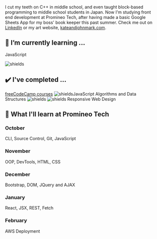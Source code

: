 

I cut my teeth on C++ in middle school, and even taught block-based programming to middle school students in Japan.  Now I'm studying front end development at Promineo Tech, after having made a basic Google Sheets App for my boss' book keeper this past summer. Check me out on [LinkedIn](https://www.linkedin.com/in/johnmarkrhoades/) or my art website, [kateandjohnmark.com](https://www.kateandjohnmark.com/).

## 🌱 I’m currently learning ...

JavaScript

![shields](https://img.shields.io/github/last-commit/jmrhadz/week1)

## ✔️ I've completed ...

[freeCodeCamp courses](https://www.freecodecamp.org/)
![shields](https://img.shields.io/badge/javascript-yellow)JavaScript Algorithms and Data Structures
![shields](https://img.shields.io/badge/html-yellow) ![shields](https://img.shields.io/badge/css-orange) Responsive Web Design 

## 📅 What I'll learn at Promineo Tech

### October
  CLI, Source Control, Git, JavaScript
### November
  OOP, DevTools, HTML, CSS
### December
  Bootstrap, DOM, JQuery and AJAX
### January
  React, JSX, REST, Fetch
### February
  AWS Deployment
